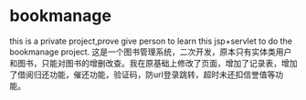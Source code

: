 # bookmanage
this is a private project,prove give person to learn this jsp+servlet to do the bookmanage project.
这是一个图书管理系统，二次开发，原本只有实体类用户和图书，只能对图书的增删改查。我在原基础上修改了页面，增加了记录表，增加了借阅归还功能，催还功能，验证码，防url登录跳转，超时未还扣信誉值等功能。
